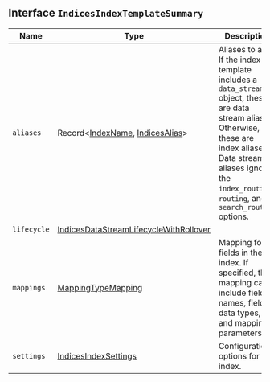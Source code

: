 ## Interface `IndicesIndexTemplateSummary`

| Name | Type | Description |
| - | - | - |
| `aliases` | Record<[IndexName](./IndexName.md), [IndicesAlias](./IndicesAlias.md)> | Aliases to add. If the index template includes a `data_stream` object, these are data stream aliases. Otherwise, these are index aliases. Data stream aliases ignore the `index_routing`, `routing`, and `search_routing` options. |
| `lifecycle` | [IndicesDataStreamLifecycleWithRollover](./IndicesDataStreamLifecycleWithRollover.md) | &nbsp; |
| `mappings` | [MappingTypeMapping](./MappingTypeMapping.md) | Mapping for fields in the index. If specified, this mapping can include field names, field data types, and mapping parameters. |
| `settings` | [IndicesIndexSettings](./IndicesIndexSettings.md) | Configuration options for the index. |
